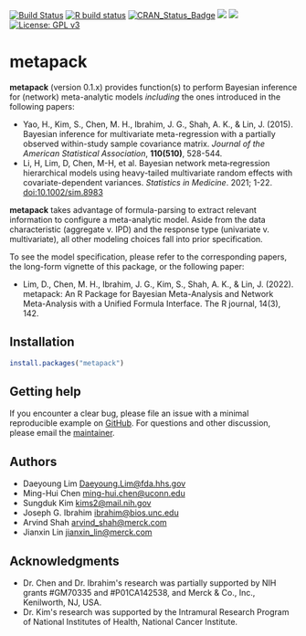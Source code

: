 [![Build Status](https://travis-ci.org/daeyounglim/metapack.svg?branch=master)](https://travis-ci.org/daeyounglim/metapack)
[![R build status](https://github.com/daeyounglim/metapack/workflows/R-CMD-check/badge.svg)](https://github.com/daeyounglim/metapack/actions)
[![CRAN_Status_Badge](https://www.r-pkg.org/badges/version/metapack)](https://cran.r-project.org/package=metapack)
[![](https://img.shields.io/github/last-commit/daeyounglim/metapack.svg)](https://github.com/daeyounglim/metapack/commits/master)
[![](https://img.shields.io/github/languages/code-size/daeyounglim/metapack.svg)](https://github.com/daeyounglim/metapack)
[![License: GPL v3](https://img.shields.io/badge/License-GPLv3-blue.svg)](https://www.gnu.org/licenses/gpl-3.0)


# metapack
**metapack** (version 0.1.x) provides function(s) to perform Bayesian inference for (network) meta-analytic models *including* the ones introduced in the following papers:
+ Yao, H., Kim, S., Chen, M. H., Ibrahim, J. G., Shah, A. K., & Lin, J. (2015). Bayesian inference for multivariate meta-regression with a partially observed within-study sample covariance matrix. *Journal of the American Statistical Association*, **110(510)**, 528-544.
+ Li, H, Lim, D, Chen, M-H, et al. Bayesian network meta‐regression hierarchical models using heavy-tailed multivariate random effects with covariate-dependent variances. *Statistics in Medicine*. 2021; 1-22. <doi:10.1002/sim.8983>

**metapack** takes advantage of formula-parsing to extract relevant information to configure a meta-analytic model. Aside from the data characteristic (aggregate v. IPD) and the response type (univariate v. multivariate), all other modeling choices fall into prior specification.

To see the model specification, please refer to the corresponding papers, the long-form vignette of this package, or the following paper:

+ Lim, D., Chen, M. H., Ibrahim, J. G., Kim, S., Shah, A. K., & Lin, J. (2022). metapack: An R Package for Bayesian Meta-Analysis and Network Meta-Analysis with a Unified Formula Interface. The R journal, 14(3), 142.

## Installation
```r
install.packages("metapack")
```

## Getting help
If you encounter a clear bug, please file an issue with a minimal reproducible example on [GitHub](https://github.com/daeyounglim/metapack/issues). For questions and other discussion, please email the [maintainer](mailto:Daeyoung.Lim@fda.hhs.gov).

## Authors
+ Daeyoung Lim <Daeyoung.Lim@fda.hhs.gov>
+ Ming-Hui Chen <ming-hui.chen@uconn.edu>
+ Sungduk Kim <kims2@mail.nih.gov>
+ Joseph G. Ibrahim <ibrahim@bios.unc.edu>
+ Arvind Shah <arvind_shah@merck.com>
+ Jianxin Lin <jianxin_lin@merck.com>

## Acknowledgments
+ Dr. Chen and Dr. Ibrahim's research was partially supported by NIH grants #GM70335 and #P01CA142538, and Merck & Co., Inc., Kenilworth, NJ, USA.
+ Dr. Kim's research was supported by the Intramural Research Program of National Institutes of Health, National Cancer Institute.